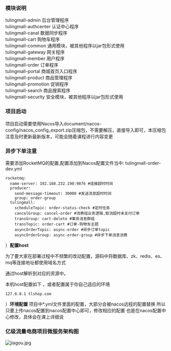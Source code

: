 ### 模块说明
tulingmall-admin 后台管理程序  
tulingmall-authcenter 认证中心程序  
tulingmall-canal 数据同步程序  
tulingmall-cart 购物车程序  
tulingmall-common 通用模块，被其他程序以jar包形式使用  
tulingmall-gateway 网关程序  
tulingmall-member 用户程序  
tulingmall-order 订单程序  
tulingmall-portal 商城首页入口程序  
tulingmall-product 商品管理程序  
tulingmall-promotion 促销程序  
tulingmall-search 商品搜索程序  
tulingmall-security 安全模块，被其他程序以jar包形式使用  


### 项目启动
项目启动需要使用Nacos导入document/nacos-config/nacos_config_export.zip压缩包，不需要解压，直接导入即可，本压缩包注意及时更新最新版本，可能会随着课程进行内容变更

### 异步下单注意
需要添加RocketMQ的配置,配置添加到Nacos配置文件当中: tulingmall-order-dev.yml
```
rocketmq:
  name-server: 192.168.232.198:9876 #连接超时时间
  producer:
    send-message-timeout: 30000 #发送消息超时时间
    group: order-group
  tulingmall:
    scheduleTopic: order-status-check #定时任务
    cancelGroup: cancel-order #消费组业务逻辑,取消超时未支付订单
    transGroup: cart-delete #事务消息群组
    transTopic: order-cart #订单-购物车主题
    asyncOrderTopic: async-order #异步订单topic
    asyncOrderGroup: async-order-group #异步下单消息消费
```

）**配置host**

为了要大家在部署过程中不频繁的改动配置，源码中将数据库、zk、redis、es、mq等连接地址都使用域名方式

通过host解析到对应的资源中。

本机host配置如下 ，或者配置属于你自己适应的环境

```
127.0.0.1 tlshop.com
```

）**环境配置**
项目中*.yml文件里面的配置，大部分会被nacos远程的配置替换
所以只要上传nacos配置到nacos配置中心即可，修改相应的配置
也是在nacos配置中心修改，具体会在课上详细说


### 亿级流量电商项目微服务架构图
![jiagou.jpg](http://git.jiagouedu.com/java-vip/tuling-mall/raw/master/Document/tuling-mall%e5%95%86%e5%9f%8e%e5%be%ae%e6%9c%8d%e5%8a%a1%e6%9e%b6%e6%9e%84%e5%9b%be.jpg)